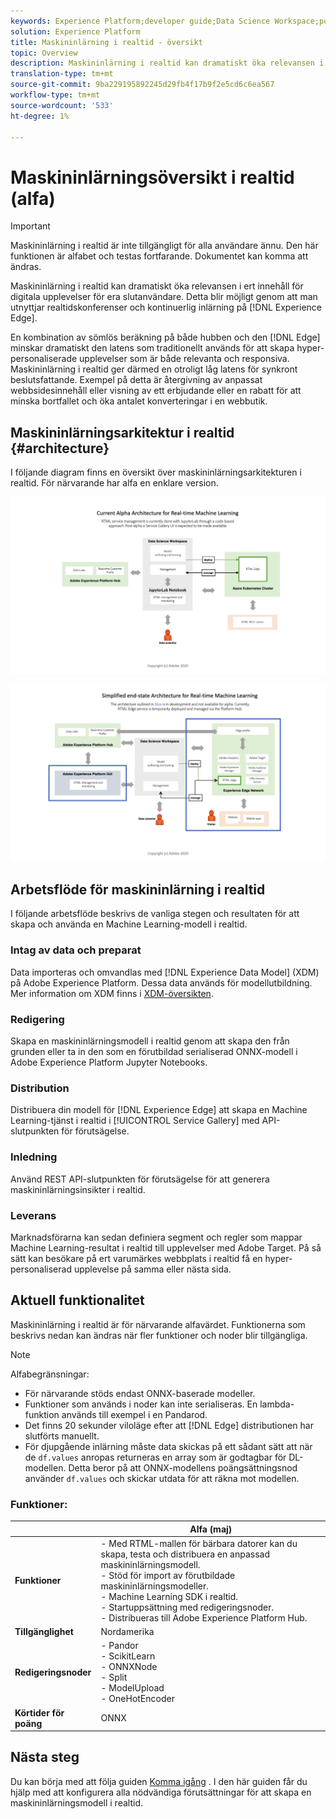 ```yaml
---
keywords: Experience Platform;developer guide;Data Science Workspace;popular topics;Real time machine learning;
solution: Experience Platform
title: Maskininlärning i realtid - översikt
topic: Overview
description: Maskininlärning i realtid kan dramatiskt öka relevansen i ert innehåll för digitala upplevelser för era slutanvändare. Detta blir möjligt genom att utnyttja realtidsinterferenser och kontinuerlig inlärning på Experience Edge.
translation-type: tm+mt
source-git-commit: 9ba229195892245d29fb4f17b9f2e5cd6c6ea567
workflow-type: tm+mt
source-wordcount: '533'
ht-degree: 1%

---
```



# Maskininlärningsöversikt i realtid (alfa)

>[!IMPORTANT]
>
>Maskininlärning i realtid är inte tillgängligt för alla användare ännu. Den här funktionen är alfabet och testas fortfarande. Dokumentet kan komma att ändras.

Maskininlärning i realtid kan dramatiskt öka relevansen i ert innehåll för digitala upplevelser för era slutanvändare. Detta blir möjligt genom att man utnyttjar realtidskonferenser och kontinuerlig inlärning på [!DNL Experience Edge].

En kombination av sömlös beräkning på både hubben och den [!DNL Edge] minskar dramatiskt den latens som traditionellt används för att skapa hyper-personaliserade upplevelser som är både relevanta och responsiva. Maskininlärning i realtid ger därmed en otroligt låg latens för synkront beslutsfattande. Exempel på detta är återgivning av anpassat webbsidesinnehåll eller visning av ett erbjudande eller en rabatt för att minska bortfallet och öka antalet konverteringar i en webbutik.

## Maskininlärningsarkitektur i realtid {#architecture}

I följande diagram finns en översikt över maskininlärningsarkitekturen i realtid. För närvarande har alfa en enklare version.

![alfagra](../images/rtml/alpha-arch.png)

![Förenklad översikt](../images/rtml/end-to-end-arch.png)

## Arbetsflöde för maskininlärning i realtid

I följande arbetsflöde beskrivs de vanliga stegen och resultaten för att skapa och använda en Machine Learning-modell i realtid.

### Intag av data och preparat

Data importeras och omvandlas med [!DNL Experience Data Model] (XDM) på Adobe Experience Platform. Dessa data används för modellutbildning. Mer information om XDM finns i [XDM-översikten](../../xdm/home.md).

### Redigering

Skapa en maskininlärningsmodell i realtid genom att skapa den från grunden eller ta in den som en förutbildad serialiserad ONNX-modell i Adobe Experience Platform Jupyter Notebooks.

### Distribution

Distribuera din modell för [!DNL Experience Edge] att skapa en Machine Learning-tjänst i realtid i [!UICONTROL Service Gallery] med API-slutpunkten för förutsägelse.

### Inledning

Använd REST API-slutpunkten för förutsägelse för att generera maskininlärningsinsikter i realtid.

### Leverans

Marknadsförarna kan sedan definiera segment och regler som mappar Machine Learning-resultat i realtid till upplevelser med Adobe Target. På så sätt kan besökare på ert varumärkes webbplats i realtid få en hyper-personaliserad upplevelse på samma eller nästa sida.

## Aktuell funktionalitet

Maskininlärning i realtid är för närvarande alfavärdet. Funktionerna som beskrivs nedan kan ändras när fler funktioner och noder blir tillgängliga.

>[!NOTE]
>
> Alfabegränsningar:
> - För närvarande stöds endast ONNX-baserade modeller.
> - Funktioner som används i noder kan inte serialiseras. En lambda-funktion används till exempel i en Pandarod.
> - Det finns 20 sekunder viloläge efter att [!DNL Edge] distributionen har slutförts manuellt.
> - För djupgående inlärning måste data skickas på ett sådant sätt att när de `df.values` anropas returneras en array som är godtagbar för DL-modellen. Detta beror på att ONNX-modellens poängsättningsnod använder `df.values` och skickar utdata för att räkna mot modellen.



### Funktioner:

|  | Alfa (maj) |
| --- | --- |
| **Funktioner** | - Med RTML-mallen för bärbara datorer kan du skapa, testa och distribuera en anpassad maskininlärningsmodell. <br> - Stöd för import av förutbildade maskininlärningsmodeller. <br> - Machine Learning SDK i realtid. <br> - Startuppsättning med redigeringsnoder. <br> - Distribueras till Adobe Experience Platform Hub. |
| **Tillgänglighet** | Nordamerika |
| **Redigeringsnoder** | - Pandor <br> - ScikitLearn <br> - ONNXNode <br> - Split <br> - ModelUpload <br> - OneHotEncoder |
| **Körtider för poäng** | ONNX |

## Nästa steg

Du kan börja med att följa guiden [Komma igång](./getting-started.md) . I den här guiden får du hjälp med att konfigurera alla nödvändiga förutsättningar för att skapa en maskininlärningsmodell i realtid.

